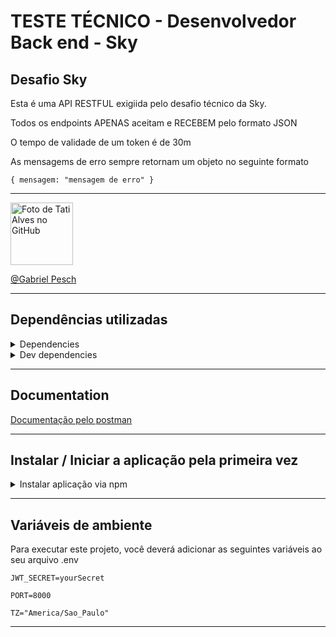 # TESTE TÉCNICO - Desenvolvedor Back end - Sky

## Desafio Sky
Esta é uma API RESTFUL exigiida pelo desafio técnico da Sky.

Todos os endpoints APENAS aceitam e RECEBEM pelo formato JSON

O tempo de validade de um token é de 30m

As mensagems de erro sempre retornam um objeto no seguinte formato
```
{ mensagem: "mensagem de erro" }
```

---

<a href="https://github.com/GabrielPesch">
        <img src="https://avatars.githubusercontent.com/u/91437516?v=4" width="100px;" alt="Foto de Tati Alves no GitHub"/><br>

  [@Gabriel Pesch](https://github.com/GabrielPesch)
  
---


## Dependências utilizadas

<details>
  <summary>Dependencies</summary>
    <ul>
      <li>express</li>
      <li>express-async-errors</li>
      <li>mongoose</li>
      <li>bcryptjs</li>
      <li>jsonwebtoken</li>
      <li>uuid</li>
      <li>zod</li>
    </ul>
</details>
<details>
  <summary>Dev dependencies</summary>
    <ul>
      <li>chai</li>
      <li>chai-as-promised</li>
      <li>chai-http</li>
      <li>dotenv</li>
      <li>eslint</li>
      <li>mocha</li>
      <li>sinon</li>
      <li>ts-node</li>
      <li>ts-node-dev</li>
      <li>typescript</li>      
    </ul>
</details>

---

## Documentation

[Documentação pelo postman](https://documenter.getpostman.com/view/21412589/2s8YzTU31y)

---


## Instalar / Iniciar a aplicação pela primeira vez

<details>
  <summary>Instalar aplicação via npm</summary>
  <p> </p>
      <p>Clone o repositório</p>
      
```bash
  git clone git@github.com:GabrielPesch/desafioSky.git
  
```
 
  <p>Entre na pasta do repositório</p>
  
  ```bash
  cd desafioSky
```
  
<p>Instalar as dependências:</p>

  ```bash
  npm install
```

<p>Execute a composição dos containers Docker</p>

  ```bash
  docker-compose up -d
```

<p>Execute os testes unitários com</p>

   ```bash
  npm run 
```
Inicie a aplicação node
    
  ```bash
  npm run dev
```

</details>

---


## Variáveis de ambiente

Para executar este projeto, você deverá adicionar as seguintes variáveis ao seu  arquivo .env

`JWT_SECRET=yourSecret`

`PORT=8000`

`TZ="America/Sao_Paulo"`

---
